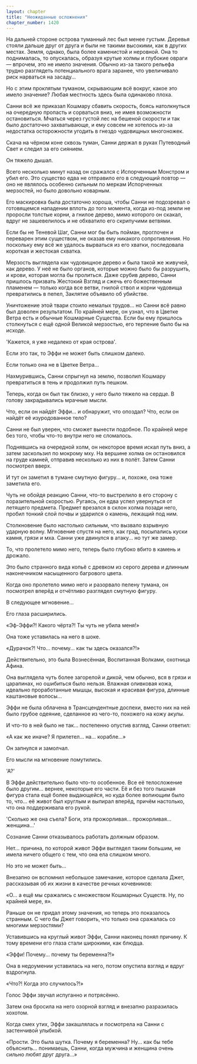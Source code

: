 ```yaml
---
layout: chapter
title: "Неожиданные осложнения"
chapter_number: 1420
---
```




На дальней стороне острова туманный лес был менее густым. Деревья стояли дальше друг от друга и были не такими высокими, как в других местах. Земля, однако, была более каменистой и неровной. Она то поднималась, то опускалась, образуя крутые холмы и глубокие овраги — впрочем, это не имело значения. Обычно из-за такого рельефа трудно разглядеть потенциального врага заранее, что увеличивало риск нарваться на засаду...

Но с этим проклятым туманом, скрывающим всё вокруг, какое это имело значение? Любая местность здесь была одинаково плоха.

Санни всё же приказал Кошмару сбавить скорость, боясь натолкнуться на очередную пропасть и сорваться вниз, не имея возможности остановиться. Мчаться через густой лес на бешеной скорости и так было достаточно захватывающе, и ему совсем не хотелось из-за недостатка осторожности угодить в гнездо чудовищных многоножек.

Скача на чёрном коне сквозь туман, Санни держал в руках Путеводный Свет и следил за его сиянием.

Он тяжело дышал.

Всего несколько минут назад он сражался с Испорченным Монстром и убил его. Это существо едва не отправило его в следующий повтор — оно не являлось особенно сильным по меркам Испорченных мерзостей, но было довольно коварным.

Его маскировка была достаточно хороша, чтобы Санни не подозревал о готовящемся нападении вплоть до того момента, когда из-под земли не проросли толстые корни, а гнилое дерево, мимо которого он скакал, вдруг не зашевелилось и не обхватило его скрипучими ветвями.

Если бы не Теневой Шаг, Санни мог бы быть пойман, проглочен и переварен этим существом, не оказав ему никакого сопротивления. Но поскольку ему всё же удалось вырваться из его хватки, последовала короткая и жестокая схватка.

Мерзость выглядела как чудовищное дерево и была такой же живучей, как дерево. У неё не было органов, которые можно было бы разрушить, и крови, которая могла бы пролиться. Даже срубив дерево, Санни пришлось призвать Жестокий Взгляд и сжечь его божественным пламенем — только когда все ветви, гнилой ствол и корни чудовища превратились в пепел, Заклятие объявило об убийстве.

Уничтожение этой твари стоило немалых трудов... но Санни всё равно был доволен результатом. По крайней мере, он узнал, что в Цветке Ветра есть и обычные Кошмарные Существа. Если бы ему пришлось столкнуться с ещё одной Великой мерзостью, его терпение было бы на исходе.

'Кажется, я уже недалеко от края острова'.

Если это так, то Эффи не может быть слишком далеко.

Если только она не в Цветке Ветра...

Нахмурившись, Санни спрыгнул на землю, позволил Кошмару превратиться в тень и продолжил путь пешком.

Теперь, когда он был так близко, у него было тяжело на сердце. В голову закрадывались мрачные мысли.

Что, если он найдёт Эффи... и обнаружит, что опоздал? Что, если он найдёт её изуродованное тело?

Санни не был уверен, что сможет вынести подобное. По крайней мере без того, чтобы что-то внутри него не сломалось.

Поднявшись на очередной холм, он некоторое время искал путь вниз, а затем заскользил по мокрому мху. На вершине холма он остановился на груде камней, отправив несколько из них в полёт. Затем Санни посмотрел вверх.

И тут он заметил в тумане смутную фигуру... и, похоже, она тоже заметила его.

Чуть не обойдя реакцию Санни, что-то выстрелило в его сторону с поразительной скоростью. Ругаясь, он едва успел увернуться от летящего предмета. Предмет врезался в склон холма позади него, пробил тонкий слой почвы и ударился о камень, лежащий под ним.

Столкновение было настолько сильным, что вызвало взрывную ударную волну. Мгновение спустя на него, как град, посыпались куски камня, грязи и мха. Санни уже двинулся в атаку... но тут же замер.

То, что пролетело мимо него, теперь было глубоко вбито в камень и дрожало.

Это было странного вида копьё с древком из серого дерева и длинным наконечником насыщенного багрового цвета.

Когда оно пролетело мимо него и разорвало пелену тумана, он посмотрел вперёд и отчётливо разглядел смутную фигуру.

В следующее мгновение...

Его глаза расширились.

«Эф-Эффи?! Какого чёрта?! Ты чуть не убила меня!»

Она тоже уставилась на него в шоке.

«Дурачок?! Что... почему... как ты здесь оказался?!»

Действительно, это была Вознесённая, Воспитанная Волками, охотница Афина.

Она выглядела чуть более загорелой и дикой, чем обычно, вся в грязи и царапинах, но ошибиться было нельзя. Влажная оливковая кожа, идеально проработанные мышцы, высокая и красивая фигура, длинные каштановые волосы...

Эффи не была облачена в Трансцендентные доспехи, вместо них на ней было грубое одеяние, сделанное из чего-то, похожего на кожу акулы.

И что-то в ней было не так... постепенно опустив взгляд, Санни ответил:

«А как же иначе? Я прилетел... на... корабле...»

Он запнулся и замолчал.

Его мысли на мгновение помутились.

'А?'

В Эффи действительно было что-то особенное. Все её телосложение было другим... вернее, некоторые его части. Её и без того пышная фигура стала ещё более выдающейся, но куда более вопиющим было то, что... её живот был круглым и выпирал вперёд, причём настолько, что она поддерживала его рукой.

'Сколько же она съела? Боги, эта прожорливая... прожорливая... женщина...'

Сознание Санни отказывалось работать должным образом.

Нет... причина, по которой живот Эффи выглядел таким большим, не имела ничего общего с тем, что она ела слишком много.

Но это не может быть...

Внезапно он вспомнил небольшое замечание, которое сделала Джет, рассказывая об их жизни в качестве речных кочевников:

«О... а ещё мы сражались с множеством Кошмарных Существ. Ну, по крайней мере, я».

Раньше он не придал этому значения, но теперь это показалось странным. С чего бы Джет говорить, что только она сражалась со многими мерзостями?

Уставившись на круглый живот Эффи, Санни наконец понял причину. К тому времени его глаза стали широкими, как блюдца.

«Эффи! Почему... почему ты беременна?!»

Она в недоумении уставилась на него, потом опустила взгляд и вдруг вздрогнула.

«Что?! Когда это случилось?!»

Голос Эффи звучал испуганно и потрясённо.

Затем она бросила на него озорной взгляд и внезапно разразилась хохотом.

Когда смех утих, Эффи закашлялась и посмотрела на Санни с застенчивой улыбкой.

«Прости. Это была шутка. Почему я беременна? Ну... как бы тебе объяснить... понимаешь, Санни, когда мужчина и женщина очень сильно любят друг друга...»

